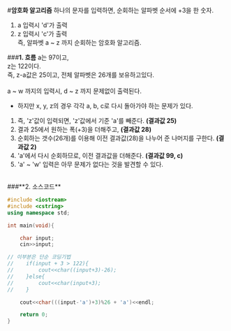 #**암호화 알고리즘**
하나의 문자를 입력하면, 순회하는 알파벳 순서에 +3을 한 숫자.</br>
1. a 입력시 'd'가 출력</br>
2. z 입력시 'c'가 출력</br>
즉, 알파벳 a ~ z 까지 순회하는 암호화 알고리즘.</br>

###**1. 흐름**
a는 97이고,</br>
z는 122이다.</br>
즉, z-a값은 25이고, 전체 알파벳은 26개를 보유하고있다.</br>
</br>
a ~ w 까지의 입력시, d ~ z 까지 문제없이 출력된다.</br>
* 하지만 x, y, z의 경우 각각 a, b, c로 다시 돌아가야 하는 문제가 있다.</br>

1. 즉, 'z'값이 입력되면, 'z'값에서 기준 'a'를 빼준다. **(결과값 25)**
2. 결과 25에서 원하는 폭(+3)을 더해주고, **(결과값 28)**
3. 순회하는 갯수(26개)를 이용해 이전 결과값(28)을 나누어 준 나머지를 구한다. **(결과값 2)**
4. 'a'에서 다시 순회하므로, 이전 결과값을 더해준다. **(결과값 99, c)**
5. 'a' ~ 'w' 입력은 아무 문제가 없다는 것을 발견할 수 있다.
</br>
###**2. 소스코드**

```cpp
#include <iostream>
#include <cstring>
using namespace std;

int main(void){

    char input;
    cin>>input;

// 이부분은 단순 코딩기법    
//    if(input + 3 > 122){
//        cout<<char((input+3)-26);
//    }else{
//        cout<<char(input+3);
//    }

    cout<<char(((input-'a')+3)%26 + 'a')<<endl;

    return 0;
}

```
